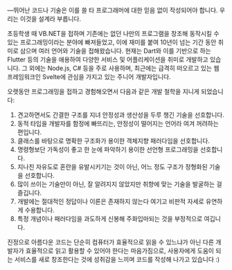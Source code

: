 ―뛰어난 코드나 기술은 이를 쓸 타 프로그래머에 대한 믿음 없이 작성되어야 합니다. 우리는 이것을 설계라 부릅니다.

초등학생 때 VB.NET을 접하며 기존에는 없던 나만의 프로그램을 창조해 동작시킬 수 있는 프로그래밍이라는 분야에 빠져들었고, 이에 재미를 붙여 10년이 넘는 기간 동안 취미로 삼으며 여러 언어와 기술을 접해왔습니다. 현재는 Dart와 이를 기반으로 하는 Flutter 등의 기술을 애용하여 다양한 서비스 및 어플리케이션을 취미로 개발하고 있습니다. 그 외에는 Node.js, C# 등을 주로 사용하며, 최근에는 급격히 떠오르고 있는 웹 프레임워크인 Svelte에 관심을 가지고 있는 주니어 개발자입니다.

오랫동안 프로그래밍을 접하고 경험해오면서 다음과 같은 개발 철학을 지니게 되었습니다:

1. 견고하면서도 간결한 구조를 지녀 안정성과 생산성을 두루 챙긴 기술을 선호합니다.
2. 동적 타입을 개발자를 함정에 빠뜨리는, 안정성이 떨어지는 언어라 여겨 꺼려하는 편입니다.
3. 클래스를 바탕으로 명확한 구조화가 용이한 객체지향 패러다임을 선호합니다.
4. 명령형보단 가독성이 좋고 한 눈에 파악하기 용이한 선언형 프로그래밍을 선호합니다.
5. 지나친 자유도로 혼란을 유발시키기는 것이 아닌, 어느 정도 구조가 정형화된 기술을 선호합니다.
6. 많이 쓰이는 기술만이 아닌, 잘 알려지지 않았지만 취향에 맞는 기술을 발굴하는 걸 즐깁니다.
7. 개발에는 절대적인 정답이나 이론은 존재하지 않는다 여기고 비판적 자세로 유연하게 수용합니다.
8. 특정 개념이나 패러다임을 과도하게 신봉해 주화입마되는 것을 부정적으로 여깁니다.

진정으로 아름다운 코드는 단순히 컴퓨터가 효율적으로 읽을 수 있느냐가 아닌 다른 개발자가 효율적으로 읽고 활용할 수 있어야 한다는 마음가짐으로, 사용자에게 도움이 되는 서비스를 새로 창조한다는 것에 성취감을 느끼며 코드를 작성해 나가고 있습니다 :)
